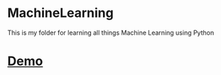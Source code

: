 # MachineLearning
This is my folder for learning all things Machine Learning using Python
# [Demo](https://youtu.be/mV63x6iWvAg?si=79yio5MS-91Beybv)
